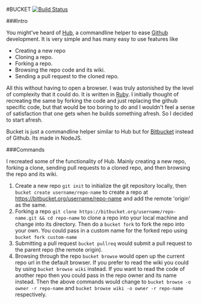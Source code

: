 #BUCKET
[![Build Status](https://travis-ci.org/shyamsalimkumar/bucket.svg?branch=dev)](https://travis-ci.org/shyamsalimkumar/bucket)

###Intro

You might've heard of [Hub](http://hub.github.com/), a commandline helper to ease [Github](https://github.com/) development.
It is very simple and has many easy to use features like

* Creating a new repo
* Cloning a repo.
* Forking a repo.
* Browsing the repo code and its wiki.
* Sending a pull request to the cloned repo.

All this without having to open a browser. I was truly astonished by the level of complexity that it could do.
It is written in [Ruby](https://www.ruby-lang.org/). I initially thought of recreating the same by forking the code and just replacing the github specific code, but that would be too boring to do and I wouldn't feel a sense of satisfaction that one gets when he builds something afresh. So I decided to start afresh.


Bucket is just a commandline helper similar to Hub but for [Bitbucket](https://bitbucket.org/) instead of Github. Its made in NodeJS.

###Commands

I recreated some of the functionality of Hub. Mainly creating a new repo, forking a clone, sending pull requests to a cloned repo, and then browsing the repo and its wiki.

1. Create a new repo
    `git init` to initialize the git repository locally, then
    `bucket create username/repo-name` to create a repo at https://bitbucket.org/username/repo-name and add the remote 'origin' as the same.
2. Forking a repo
    `git clone https://bitbucket.org/username/repo-name.git && cd repo-name` to clone a repo into your local machine and change into its directory. Then do a `bucket fork` to fork the repo into your own. You could pass in a custom name for the forked repo using `bucket fork custom-name`
3. Submitting a pull request
    `bucket pullreq` would submit a pull request to the parent repo (the remote origin).
4. Browsing through the repo
    `bucket browse` would open up the current repo url in the default browser. If you prefer to read the wiki you could by using `bucket browse wiki` instead.
    If you want to read the code of another repo then you could pass in the repo owner and its name instead. Then the above commands would change to `bucket browse -o owner -r repo-name` and `bucket browse wiki -o owner -r repo-name` respectively.